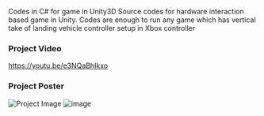 Codes in C# for game in Unity3D 
Source codes for hardware interaction based game in Unity. 
Codes are enough to run any game which has vertical take of landing vehicle controller setup in Xbox controller 

### Project Video 
https://youtu.be/e3NQaBhIkxo

### Project Poster

![Project Image](https://user-images.githubusercontent.com/46696280/206192091-d85e32ac-bd59-496c-9bcb-62376e9c213d.png)
![image](https://user-images.githubusercontent.com/46696280/206197587-37397246-055d-454d-9694-615a714303f6.png)

